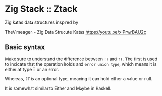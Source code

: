 # Zig Stack :: Ztack

Zig katas data structures inspired by

TheVimeagen - Zig Data Strucute Katas
https://youtu.be/xIPrwrBAU2c

## Basic syntax

Make sure to understand the difference between `!T` and `?T`.
The first is used to indicate that the operation holds and `error union type`,
which means it is either at type T or an error.

Whereas, `?T` is an optional type, meaning it can hold either a value or null.

It is somewhat similar to Either and Maybe in Haskell.
